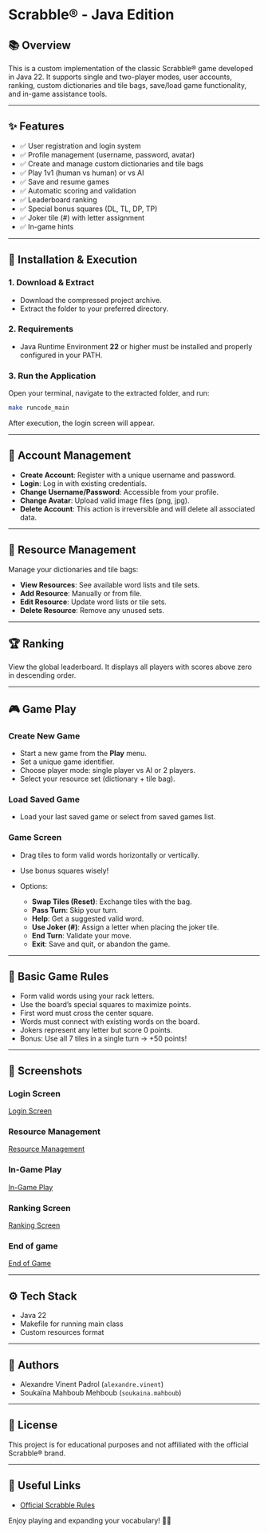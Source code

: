 # Scrabble® - Java Edition

## 📚 Overview

This is a custom implementation of the classic Scrabble® game developed in Java 22. It supports single and two-player modes, user accounts, ranking, custom dictionaries and tile bags, save/load game functionality, and in-game assistance tools.

---

## ✨ Features

- ✅ User registration and login system
- ✅ Profile management (username, password, avatar)
- ✅ Create and manage custom dictionaries and tile bags
- ✅ Play 1v1 (human vs human) or vs AI
- ✅ Save and resume games
- ✅ Automatic scoring and validation
- ✅ Leaderboard ranking
- ✅ Special bonus squares (DL, TL, DP, TP)
- ✅ Joker tile (#) with letter assignment
- ✅ In-game hints

---

## 🚀 Installation & Execution

### 1. Download & Extract

- Download the compressed project archive.
- Extract the folder to your preferred directory.

### 2. Requirements

- Java Runtime Environment **22** or higher must be installed and properly configured in your PATH.

### 3. Run the Application

Open your terminal, navigate to the extracted folder, and run:

```bash
make runcode_main
````

After execution, the login screen will appear.

---

## 👤 Account Management

* **Create Account**: Register with a unique username and password.
* **Login**: Log in with existing credentials.
* **Change Username/Password**: Accessible from your profile.
* **Change Avatar**: Upload valid image files (png, jpg).
* **Delete Account**: This action is irreversible and will delete all associated data.

---

## 📂 Resource Management

Manage your dictionaries and tile bags:

* **View Resources**: See available word lists and tile sets.
* **Add Resource**: Manually or from file.
* **Edit Resource**: Update word lists or tile sets.
* **Delete Resource**: Remove any unused sets.

---

## 🏆 Ranking

View the global leaderboard. It displays all players with scores above zero in descending order.

---

## 🎮 Game Play

### Create New Game

* Start a new game from the **Play** menu.
* Set a unique game identifier.
* Choose player mode: single player vs AI or 2 players.
* Select your resource set (dictionary + tile bag).

### Load Saved Game

* Load your last saved game or select from saved games list.

### Game Screen

* Drag tiles to form valid words horizontally or vertically.
* Use bonus squares wisely!
* Options:

  * **Swap Tiles (Reset)**: Exchange tiles with the bag.
  * **Pass Turn**: Skip your turn.
  * **Help**: Get a suggested valid word.
  * **Use Joker (#)**: Assign a letter when placing the joker tile.
  * **End Turn**: Validate your move.
  * **Exit**: Save and quit, or abandon the game.

---

## 📝 Basic Game Rules

* Form valid words using your rack letters.
* Use the board’s special squares to maximize points.
* First word must cross the center square.
* Words must connect with existing words on the board.
* Jokers represent any letter but score 0 points.
* Bonus: Use all 7 tiles in a single turn → +50 points!

---

## 📸 Screenshots


### Login Screen

[Login Screen](capturas/screenshot1.png) 

### Resource Management

[Resource Management](capturas/screenshot3.png)

### In-Game Play

[In-Game Play](capturas/screenshot8.png) 

### Ranking Screen

[Ranking Screen](capturas/screenshot6.png) 

### End of game

[End of Game](capturas/screenshot9.png)

---

## ⚙️ Tech Stack

* Java 22
* Makefile for running main class
* Custom resources format

---

## 🏁 Authors

* Alexandre Vinent Padrol (`alexandre.vinent`)
* Soukaïna Mahboub Mehboub (`soukaina.mahboub`)

---

## 📜 License

This project is for educational purposes and not affiliated with the official Scrabble® brand.

---

## 🔗 Useful Links

* [Official Scrabble Rules](https://scrabble.hasbro.com/en-us/rules)


Enjoy playing and expanding your vocabulary! 🧩✨


